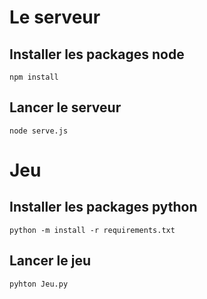 # Le serveur
## Installer les packages node
```
npm install
```
## Lancer le serveur
```
node serve.js
```
#  Jeu
## Installer les packages python
```
python -m install -r requirements.txt
```
## Lancer le jeu
```
pyhton Jeu.py
```

